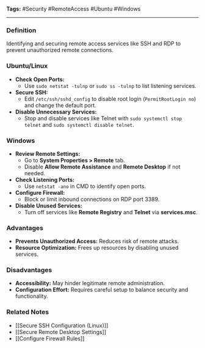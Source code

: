 **Tags:** #Security #RemoteAccess #Ubuntu #Windows

---

### **Definition**

Identifying and securing remote access services like SSH and RDP to prevent unauthorized remote connections.

### **Ubuntu/Linux**

- **Check Open Ports:**
    - Use `sudo netstat -tulnp` or `sudo ss -tulnp` to list listening services.
- **Secure SSH:**
    - Edit `/etc/ssh/sshd_config` to disable root login (`PermitRootLogin no`) and change the default port.
- **Disable Unnecessary Services:**
    - Stop and disable services like Telnet with `sudo systemctl stop telnet` and `sudo systemctl disable telnet`.

### **Windows**

- **Review Remote Settings:**
    - Go to **System Properties > Remote** tab.
    - Disable **Allow Remote Assistance** and **Remote Desktop** if not needed.
- **Check Listening Ports:**
    - Use `netstat -ano` in CMD to identify open ports.
- **Configure Firewall:**
    - Block or limit inbound connections on RDP port 3389.
- **Disable Unused Services:**
    - Turn off services like **Remote Registry** and **Telnet** via **services.msc**.

### **Advantages**

- **Prevents Unauthorized Access:** Reduces risk of remote attacks.
- **Resource Optimization:** Frees up resources by disabling unused services.

### **Disadvantages**

- **Accessibility:** May hinder legitimate remote administration.
- **Configuration Effort:** Requires careful setup to balance security and functionality.

### **Related Notes**

- [[Secure SSH Configuration (Linux)]]
- [[Secure Remote Desktop Settings]]
- [[Configure Firewall Rules]]